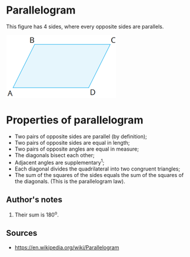 # Parallelogram
This figure has 4 sides, where every opposite sides are parallels.

![the photo of parallelogram with angles A, B, C and D](parallelogramw30.png)
# Properties of parallelogram
* Two pairs of opposite sides are parallel (by definition);
* Two pairs of opposite sides are equal in length;
* Two pairs of opposite angles are equal in measure;
* The diagonals bisect each other;
* Adjacent angles are supplementary<sup>1</sup>;
* Each diagonal divides the quadrilateral into two congruent triangles;
* The sum of the squares of the sides equals the sum of the squares of the diagonals. (This is the parallelogram law).

## Author's notes
1) Their sum is 180<sup>o</sup>.

## Sources
* https://en.wikipedia.org/wiki/Parallelogram
